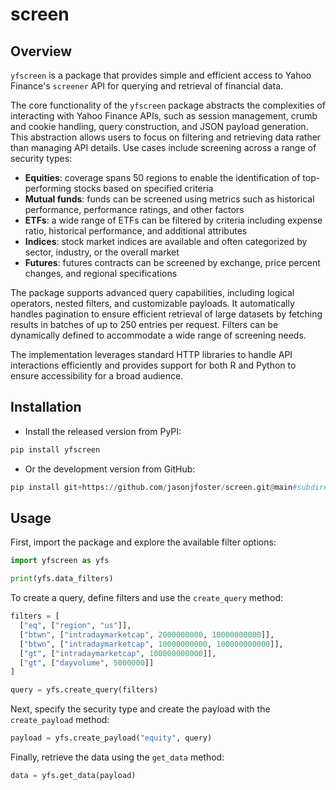 # screen

## Overview

`yfscreen` is a package that provides simple and efficient access to Yahoo Finance's `screener` API for querying and retrieval of financial data.

The core functionality of the `yfscreen` package abstracts the complexities of interacting with Yahoo Finance APIs, such as session management, crumb and cookie handling, query construction, and JSON payload generation. This abstraction allows users to focus on filtering and retrieving data rather than managing API details. Use cases include screening across a range of security types:

* **Equities**: coverage spans 50 regions to enable the identification of top-performing stocks based on specified criteria
* **Mutual funds**: funds can be screened using metrics such as historical performance, performance ratings, and other factors
* **ETFs**: a wide range of ETFs can be filtered by criteria including expense ratio, historical performance, and additional attributes
* **Indices**: stock market indices are available and often categorized by sector, industry, or the overall market
* **Futures**: futures contracts can be screened by exchange, price percent changes, and regional specifications

The package supports advanced query capabilities, including logical operators, nested filters, and customizable payloads. It automatically handles pagination to ensure efficient retrieval of large datasets by fetching results in batches of up to 250 entries per request. Filters can be dynamically defined to accommodate a wide range of screening needs.

The implementation leverages standard HTTP libraries to handle API interactions efficiently and provides support for both R and Python to ensure accessibility for a broad audience.

## Installation

* Install the released version from PyPI:

```python
pip install yfscreen
```

* Or the development version from GitHub:

```python
pip install git+https://github.com/jasonjfoster/screen.git@main#subdirectory=python
```

## Usage

First, import the package and explore the available filter options:

```python
import yfscreen as yfs

print(yfs.data_filters)
```

To create a query, define filters and use the `create_query` method:

```python
filters = [
  ["eq", ["region", "us"]],
  ["btwn", ["intradaymarketcap", 2000000000, 10000000000]],
  ["btwn", ["intradaymarketcap", 10000000000, 100000000000]],
  ["gt", ["intradaymarketcap", 100000000000]],
  ["gt", ["dayvolume", 5000000]]
]

query = yfs.create_query(filters)
```

Next, specify the security type and create the payload with the `create_payload` method:

```python
payload = yfs.create_payload("equity", query)
```

Finally, retrieve the data using the `get_data` method:

```python
data = yfs.get_data(payload)
```
